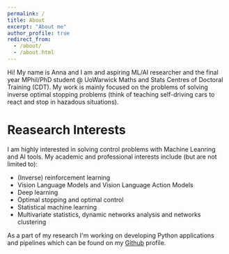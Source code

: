 ```yaml
---
permalink: /
title: About
excerpt: "About me"
author_profile: true
redirect_from: 
  - /about/
  - /about.html
---
```

Hi! My name is Anna and I am and aspiring ML/AI researcher and the final year MPhil/PhD student @ UoWarwick Maths and Stats Centres of Doctoral Training (CDT). My work is mainly focused on the problems of solving inverse optimal stopping problems (think of teaching self-driving cars to react and stop in hazadous situations).

Reasearch Interests
======
I am highly interested in solving control problems with Machine Leanring and AI tools. My academic and professional interests include (but are not limited to):

* (Inverse) reinforcement learning
* Vision Language Models and Vision Language Action Models
* Deep learning
* Optimal stopping and optimal control
* Statistical machine learning
* Multivariate statistics, dynamic networks analysis and networks clustering

 As a part of my research I'm working on developing Python applications and pipelines which can be found on my [Github](https://github.com/annakuchko) profile.
